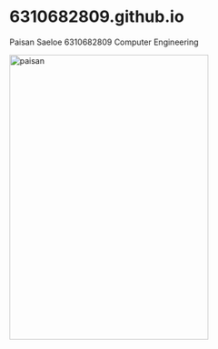 # 6310682809.github.io

Paisan Saeloe 6310682809
Computer Engineering

<img src="https://github.com/6310682809/6310682809.github.io/blob/main/paisan.jpg?raw=true" style="height : 500px; width : 350px" alt="paisan">
